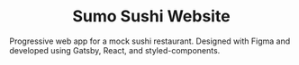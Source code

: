 <h1 align="center">
  Sumo Sushi Website
</h1>
<p>Progressive web app for a mock sushi restaurant. Designed with Figma and developed using Gatsby, React, and styled-components.</p>
